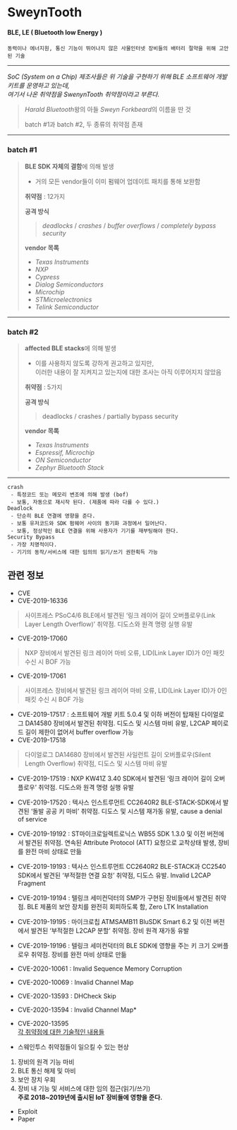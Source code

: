 # SweynTooth
#### BLE, LE ( Bluetooth low Energy )

	동력이나 에너지원, 통신 기능이 뛰어나지 않은 사물인터넷 장비들의 배터리 절약을 위해 고안된 기술

***
*SoC (System on a Chip) 제조사들은 위 기술을 구현하기 위해 BLE 소프트웨어 개발 키트를 운영하고 있는데,   
여기서 나온 취약점을 SwenynTooth 취약점이라고 부른다.*   
> *Harald Bluetooth*왕의 아들 *Sweyn Forkbeard*의 이름을 딴 것 
>      
> batch #1과 batch #2, 두 종류의 취약점 존재   
***
### batch #1

> **BLE SDK 자체의 결함**에 의해 발생 
> - 거의 모든 vendor들이 이미 펌웨어 업데이트 패치를 통해 보완함   
>   
> **취약점** : 12가지   
>   
> **공격 방식**   
> > *deadlocks* / *crashes* / *buffer overflows* / *completely bypass 	security*   
>   
> **vendor 목록**   
> - *Texas Instruments*
> - *NXP*
> - *Cypress*
> - *Dialog Semiconductors*
> - *Microchip*
> - *STMicroelectronics*
> - *Telink Semiconductor*   
***
### batch #2

> **affected BLE stacks**에 의해 발생    
> - 이를 사용하지 않도록 강하게 권고하고 있지만,   
이러한 내용이 잘 지켜지고 있는지에 대한 조사는 아직 이루어지지 않았음   
>   
> **취약점** : 5가지   
>   
> **공격 방식**   
> > deadlocks / crashes / partially bypass security   
>   
> **vendor 목록**   
> - *Texas Instruments*
> - *Espressif, Microchip*
> - *ON Semiconductor*
> - *Zephyr Bluetooth Stack*   
***

	crash
	 - 특정코드 또는 메모리 변조에 의해 발생 (bof)
	 - 보통, 자동으로 재시작 된다. (제품에 따라 다를 수 있다.)
	Deadlock 
	 - 단순히 BLE 연결에 영향을 준다.
	 - 보통 유저코드와 SDK 펌웨어 사이의 동기화 과정에서 일어난다.
	 - 보통, 정상적인 BLE 연결을 위해 사용자가 기기를 재부팅해야 한다.
	Security Bypass 
	 - 가장 치명적이다.
	 - 기기의 동작/서비스에 대한 임의의 읽기/쓰기 권한획득 가능

## 관련 정보
- CVE
 - CVE-2019-16336 
 > 사이프레스 PSoC4/6 BLE에서 발견된 ‘링크 레이어 길이 오버플로우(Link Layer Length Overflow)’ 취약점. 디도스와 원격 명령 실행 유발   
 - CVE-2019-17060 
> NXP 장비에서 발견된 링크 레이어 마비 오류, LID(Link Layer ID)가 0인 패킷 수신 시 BOF 가능   
 - CVE-2019-17061 
> 사이프레스 장비에서 발견된 링크 레이어 마비 오류, LID(Link Layer ID)가 0인 패킷 수신 시 BOF 가능   
 - CVE-2019-17517 : 소프트웨어 개발 키트 5.0.4 및 이하 버전이 탑재된 다이얼로그 DA14580 장비에서 발견된 취약점. 디도스 및 시스템 마비 유발, L2CAP 페이로드 길이 제한이 없어서 buffer overflow 가능
 - CVE-2019-17518 
 > 다이얼로그 DA14680 장비에서 발견된 사일런트 길이 오버플로우(Silent Length Overflow) 취약점, 디도스 및 시스템 마비 유발
 - CVE-2019-17519 : NXP KW41Z 3.40 SDK에서 발견된 ‘링크 레이어 길이 오버플로우’ 취약점. 디도스와 원격 명령 실행 유발
 - CVE-2019-17520 : 텍사스 인스트루먼트 CC2640R2 BLE-STACK-SDK에서 발견된 ‘돌발 공공 키 마비’ 취약점. 디도스 및 시스템 재가동 유발, cause a denial of service
 - CVE-2019-19192 : ST마이크로일렉트로닉스 WB55 SDK 1.3.0 및 이전 버전에서 발견된 취약점. 연속된 Attribute Protocol (ATT) 요청으로 교착상태 발생, 장비를 완전 마비 상태로 만듦
 - CVE-2019-19193 : 텍사스 인스트루먼트 CC2640R2 BLE-STACK과 CC2540 SDK에서 발견된 ‘부적절한 연결 요청’ 취약점, 디도스 유발. Invalid L2CAP Fragment
 - CVE-2019-19194 : 텔링크 세미컨덕터의 SMP가 구현된 장비들에서 발견된 취약점. BLE 제품의 보안 장치를 완전히 회피하도록 함, Zero LTK Installation
 - CVE-2019-19195 : 마이크로칩 ATMSAMB11 BluSDK Smart 6.2 및 이전 버전에서 발견된 ‘부적절한 L2CAP 분할’ 취약점. 장비 원격 재가동 유발
 - CVE-2019-19196 : 텔링크 세미컨덕터의 BLE SDK에 영향을 주는 키 크기 오버플로우 취약점. 장비를 완전 마비 상태로 만듦
 - CVE-2020-10061 : Invalid Sequence Memory Corruption
 - CVE-2020-10069 : Invalid Channel Map
 - CVE-2020-13593 : DHCheck Skip
 - CVE-2020-13594 : Invalid Channel Map*
 - CVE-2020-13595   
[각 취약점에 대한 기술적인 내용들](https://asset-group.github.io/disclosures/sweyntooth/disclosure.html#technical-description, "link")

- 스웨인투스 취약점들이 일으킬 수 있는 현상
1. 장비의 원격 기능 마비
2. BLE 통신 해제 및 마비
3. 보안 장치 우회
4. 장비 내 기능 및 서비스에 대한 임의 접근(읽기/쓰기)   
**주로 2018~2019년에 출시된 IoT 장비들에 영향을 준다.**
   
- Exploit
- Paper